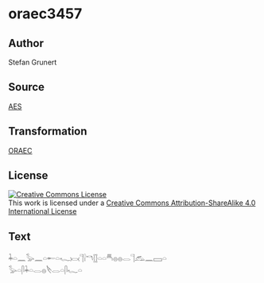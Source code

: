 # oraec3457

## Author

Stefan Grunert

## Source

[AES](https://github.com/simondschweitzer/aes)

## Transformation

[ORAEC](https://oraec.github.io/)

## License

<a rel="license" href="http://creativecommons.org/licenses/by-sa/4.0/"><img alt="Creative Commons License" style="border-width:0" src="https://i.creativecommons.org/l/by-sa/4.0/88x31.png" /></a><br />This work is licensed under a <a rel="license" href="http://creativecommons.org/licenses/by-sa/4.0/">Creative Commons Attribution-ShareAlike 4.0 International License</a>

## Text

𓇓𓏏𓈖𓅭𓈖𓏏𓄡𓏏𓆑𓋋𓊹𓍛𓎔𓊅𓏏𓏏𓄪𓐍𓐍𓂋𓊹𓃹𓈖𓈙𓏏<br>
𓅭𓏏𓋴𓇓𓏏𓂋𓐍𓌸𓂋𓏏𓋴𓆑𓏏<br>

